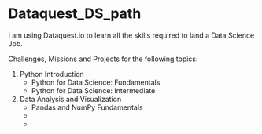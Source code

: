 # Dataquest_DS_path
I am using Dataquest.io to learn all the skills required to land a Data Science Job.

Challenges, Missions and Projects for the following topics:
1. Python Introduction
   - Python for Data Science: Fundamentals
   - Python for Data Science: Intermediate
2. Data Analysis and Visualization
   - Pandas and NumPy Fundamentals
   - 
   -
